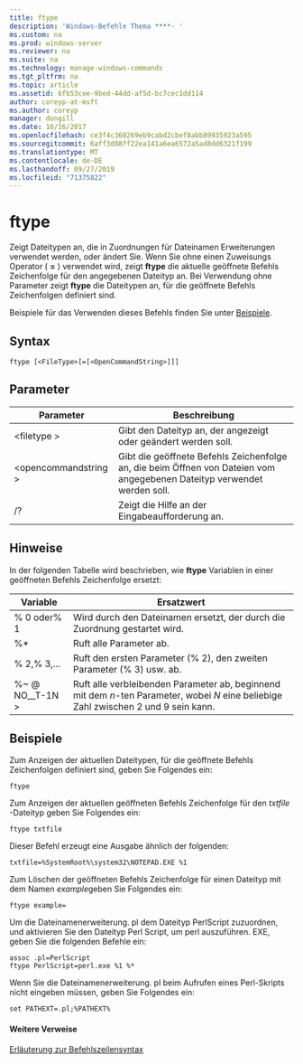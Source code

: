 ```yaml
---
title: ftype
description: 'Windows-Befehle Thema ****- '
ms.custom: na
ms.prod: windows-server
ms.reviewer: na
ms.suite: na
ms.technology: manage-windows-commands
ms.tgt_pltfrm: na
ms.topic: article
ms.assetid: 6fb53cee-9bed-44dd-af5d-bc7cec1dd114
author: coreyp-at-msft
ms.author: coreyp
manager: dongill
ms.date: 10/16/2017
ms.openlocfilehash: ce3f4c360269eb9cabd2cbef8abb89935923a595
ms.sourcegitcommit: 6aff3d88ff22ea141a6ea6572a5ad8dd6321f199
ms.translationtype: MT
ms.contentlocale: de-DE
ms.lasthandoff: 09/27/2019
ms.locfileid: "71375822"
---
```

# <a name="ftype"></a>ftype



Zeigt Dateitypen an, die in Zuordnungen für Dateinamen Erweiterungen verwendet werden, oder ändert Sie. Wenn Sie ohne einen Zuweisungs Operator ( **=** ) verwendet wird, zeigt **ftype** die aktuelle geöffnete Befehls Zeichenfolge für den angegebenen Dateityp an. Bei Verwendung ohne Parameter zeigt **ftype** die Dateitypen an, für die geöffnete Befehls Zeichenfolgen definiert sind.

Beispiele für das Verwenden dieses Befehls finden Sie unter [Beispiele](#BKMK_examples).

## <a name="syntax"></a>Syntax

```
ftype [<FileType>[=[<OpenCommandString>]]]
```

## <a name="parameters"></a>Parameter

|Parameter|Beschreibung|
|---------|-----------|
|\<filetype >|Gibt den Dateityp an, der angezeigt oder geändert werden soll.|
|\<opencommandstring >|Gibt die geöffnete Befehls Zeichenfolge an, die beim Öffnen von Dateien vom angegebenen Dateityp verwendet werden soll.|
|/?|Zeigt die Hilfe an der Eingabeaufforderung an.|

## <a name="remarks"></a>Hinweise

In der folgenden Tabelle wird beschrieben, wie **ftype** Variablen in einer geöffneten Befehls Zeichenfolge ersetzt:

|Variable|Ersatzwert|
|--------|-----------------|
|% 0 oder% 1|Wird durch den Dateinamen ersetzt, der durch die Zuordnung gestartet wird.|
|%*|Ruft alle Parameter ab.|
|% 2,% 3,...|Ruft den ersten Parameter (% 2), den zweiten Parameter (% 3) usw. ab.|
|%~ @ NO__T-1N >|Ruft alle verbleibenden Parameter ab, beginnend mit dem *n*-ten Parameter, wobei *N* eine beliebige Zahl zwischen 2 und 9 sein kann.|

## <a name="BKMK_examples"></a>Beispiele

Zum Anzeigen der aktuellen Dateitypen, für die geöffnete Befehls Zeichenfolgen definiert sind, geben Sie Folgendes ein:
```
ftype
```
Zum Anzeigen der aktuellen geöffneten Befehls Zeichenfolge für den *txtfile* -Dateityp geben Sie Folgendes ein:
```
ftype txtfile
```
Dieser Befehl erzeugt eine Ausgabe ähnlich der folgenden:
```
txtfile=%SystemRoot%\system32\NOTEPAD.EXE %1
```
Zum Löschen der geöffneten Befehls Zeichenfolge für einen Dateityp mit dem Namen *example*geben Sie Folgendes ein:
```
ftype example=
```
Um die Dateinamenerweiterung. pl dem Dateityp PerlScript zuzuordnen, und aktivieren Sie den Dateityp Perl Script, um perl auszuführen. EXE, geben Sie die folgenden Befehle ein:
```
assoc .pl=PerlScript 
ftype PerlScript=perl.exe %1 %*
```
Wenn Sie die Dateinamenerweiterung. pl beim Aufrufen eines Perl-Skripts nicht eingeben müssen, geben Sie Folgendes ein:
```
set PATHEXT=.pl;%PATHEXT%
```

#### <a name="additional-references"></a>Weitere Verweise

[Erläuterung zur Befehlszeilensyntax](command-line-syntax-key.md)